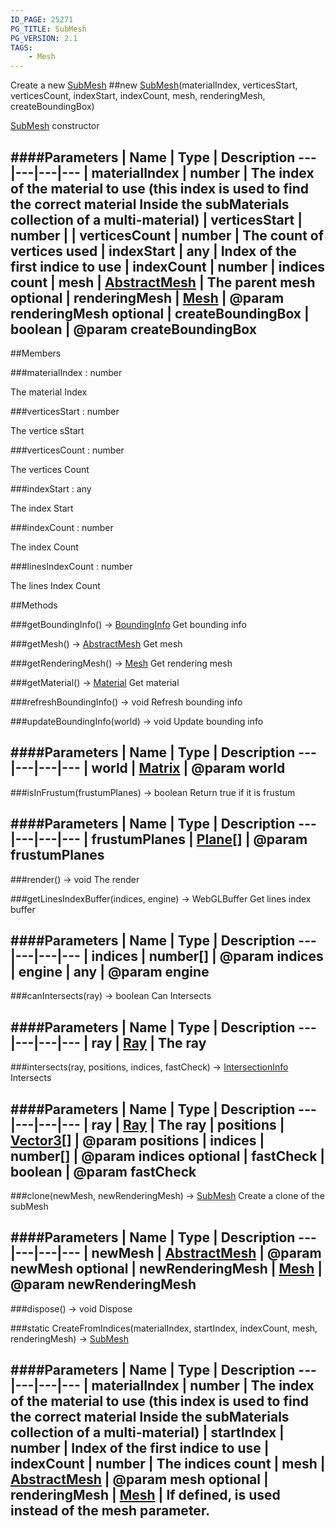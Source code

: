 ```yaml
---
ID_PAGE: 25271
PG_TITLE: SubMesh
PG_VERSION: 2.1
TAGS:
    - Mesh
---
```


Create a new [SubMesh](/classes/SubMesh)
##new [SubMesh](/classes/SubMesh)(materialIndex, verticesStart, verticesCount, indexStart, indexCount, mesh, renderingMesh, createBoundingBox)




 [SubMesh](/classes/SubMesh) constructor






####Parameters
 | Name | Type | Description
---|---|---|---
 | materialIndex | number | The index of the material to use (this index is used to find the correct material Inside the subMaterials collection of a multi-material)
 | verticesStart | number | 
 | verticesCount | number | The count of vertices used
 | indexStart | any | Index of the first indice to use
 | indexCount | number | indices count
 | mesh | [AbstractMesh](/classes/AbstractMesh) | The parent mesh
optional | renderingMesh | [Mesh](/classes/Mesh) | @param renderingMesh
optional | createBoundingBox | boolean | @param createBoundingBox
---

##Members

###materialIndex : number





The material Index




###verticesStart : number





The vertice sStart




###verticesCount : number





The vertices Count




###indexStart : any





The index Start




###indexCount : number





The index Count




###linesIndexCount : number





The lines Index Count















##Methods

###getBoundingInfo() &rarr; [BoundingInfo](/classes/BoundingInfo)
Get bounding info








###getMesh() &rarr; [AbstractMesh](/classes/AbstractMesh)
Get mesh








###getRenderingMesh() &rarr; [Mesh](/classes/Mesh)
Get rendering mesh








###getMaterial() &rarr; [Material](/classes/Material)
Get material








###refreshBoundingInfo() &rarr; void
Refresh bounding info








###updateBoundingInfo(world) &rarr; void
Update bounding info







####Parameters
 | Name | Type | Description
---|---|---|---
 | world | [Matrix](/classes/Matrix) | @param world
---

###isInFrustum(frustumPlanes) &rarr; boolean
Return true if it is frustum







####Parameters
 | Name | Type | Description
---|---|---|---
 | frustumPlanes | [Plane](/classes/Plane)[] | @param frustumPlanes
---

###render() &rarr; void
The render








###getLinesIndexBuffer(indices, engine) &rarr; WebGLBuffer
Get lines index buffer







####Parameters
 | Name | Type | Description
---|---|---|---
 | indices | number[] | @param indices
 | engine | any | @param engine
---

###canIntersects(ray) &rarr; boolean
Can Intersects







####Parameters
 | Name | Type | Description
---|---|---|---
 | ray | [Ray](/classes/Ray) | The ray
---

###intersects(ray, positions, indices, fastCheck) &rarr; [IntersectionInfo](/classes/IntersectionInfo)
Intersects







####Parameters
 | Name | Type | Description
---|---|---|---
 | ray | [Ray](/classes/Ray) | The ray
 | positions | [Vector3](/classes/Vector3)[] | @param positions
 | indices | number[] | @param indices
optional | fastCheck | boolean | @param fastCheck
---

###clone(newMesh, newRenderingMesh) &rarr; [SubMesh](/classes/SubMesh)
Create a clone of the subMesh







####Parameters
 | Name | Type | Description
---|---|---|---
 | newMesh | [AbstractMesh](/classes/AbstractMesh) | @param newMesh
optional | newRenderingMesh | [Mesh](/classes/Mesh) | @param newRenderingMesh
---

###dispose() &rarr; void
Dispose








###static CreateFromIndices(materialIndex, startIndex, indexCount, mesh, renderingMesh) &rarr; [SubMesh](/classes/SubMesh)

####Parameters
 | Name | Type | Description
---|---|---|---
 | materialIndex | number | The index of the material to use (this index is used to find the correct material Inside the subMaterials collection of a multi-material)
 | startIndex | number | Index of the first indice to use
 | indexCount | number | The indices count
 | mesh | [AbstractMesh](/classes/AbstractMesh) | @param mesh
optional | renderingMesh | [Mesh](/classes/Mesh) | If defined, is used instead of the mesh parameter.
---
